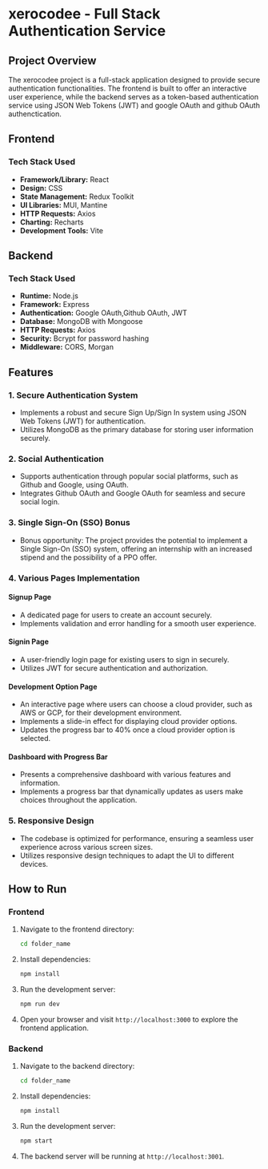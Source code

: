 # xerocodee - Full Stack Authentication Service

## Project Overview

The xerocodee project is a full-stack application designed to provide secure authentication functionalities. The frontend is built to offer an interactive user experience, while the backend serves as a token-based authentication service using JSON Web Tokens (JWT) and google OAuth and github OAuth authenctication.
## Frontend

### Tech Stack Used

- **Framework/Library:** React
- **Design:** CSS
- **State Management:** Redux Toolkit
- **UI Libraries:** MUI, Mantine
- **HTTP Requests:** Axios
- **Charting:** Recharts
- **Development Tools:** Vite

## Backend

### Tech Stack Used

- **Runtime:** Node.js
- **Framework:** Express
- **Authentication:** Google OAuth,Github OAuth, JWT
- **Database:** MongoDB with Mongoose
- **HTTP Requests:** Axios
- **Security:** Bcrypt for password hashing
- **Middleware:** CORS, Morgan

## Features
### 1. Secure Authentication System

- Implements a robust and secure Sign Up/Sign In system using JSON Web Tokens (JWT) for authentication.
- Utilizes MongoDB as the primary database for storing user information securely.

### 2. Social Authentication

- Supports authentication through popular social platforms, such as Github and Google, using OAuth.
- Integrates Github OAuth and Google OAuth for seamless and secure social login.

### 3. Single Sign-On (SSO) Bonus

- Bonus opportunity: The project provides the potential to implement a Single Sign-On (SSO) system, offering an internship with an increased stipend and the possibility of a PPO offer.

### 4. Various Pages Implementation

#### Signup Page

- A dedicated page for users to create an account securely.
- Implements validation and error handling for a smooth user experience.

#### Signin Page

- A user-friendly login page for existing users to sign in securely.
- Utilizes JWT for secure authentication and authorization.

#### Development Option Page

- An interactive page where users can choose a cloud provider, such as AWS or GCP, for their development environment.
- Implements a slide-in effect for displaying cloud provider options.
- Updates the progress bar to 40% once a cloud provider option is selected.

#### Dashboard with Progress Bar

- Presents a comprehensive dashboard with various features and information.
- Implements a progress bar that dynamically updates as users make choices throughout the application.

### 5. Responsive Design

- The codebase is optimized for performance, ensuring a seamless user experience across various screen sizes.
- Utilizes responsive design techniques to adapt the UI to different devices.
## How to Run
### Frontend

1. Navigate to the frontend directory:
   ```bash
   cd folder_name
   ```

2. Install dependencies:
   ```bash
   npm install
   ```

3. Run the development server:
   ```bash
   npm run dev
   ```

4. Open your browser and visit `http://localhost:3000` to explore the frontend application.

### Backend

1. Navigate to the backend directory:
   ```bash
   cd folder_name
   ```

2. Install dependencies:
   ```bash
   npm install
   ```

3. Run the development server:
   ```bash
   npm start
   ```

4. The backend server will be running at `http://localhost:3001`.

